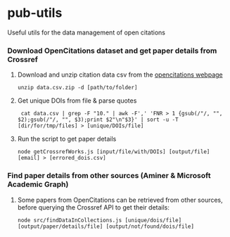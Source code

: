 # pub-utils
Useful utils for the data management of open citations

### Download OpenCitations dataset and get paper details from Crossref
1. Download and unzip citation data csv from the [opencitations webpage](http://opencitations.net/download)

    ```
    unzip data.csv.zip -d [path/to/folder]
    ```
2. Get unique DOIs from file & parse quotes

    ```
     cat data.csv | grep -F "10." | awk -F',' 'FNR > 1 {gsub(/"/, "", $2);gsub(/"/, "", $3);print $2"\n"$3}' | sort -u -T [dir/for/tmp/files] > [unique/DOIs/file]
    ```
 3. Run the script to get paper details
    ```
    node getCrossrefWorks.js [input/file/with/DOIs] [output/file] [email] > [errored_dois.csv]
    ```

### Find paper details from other sources (Aminer & Microsoft Academic Graph)
1. Some papers from OpenCitations can be retrieved from other sources, before querying the Crossref API to get their details:
    ```
    node src/findDataInCollections.js [unique/dois/file] [output/paper/details/file] [output/not/found/dois/file]
    ```
